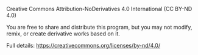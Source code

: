 Creative Commons Attribution-NoDerivatives 4.0 International (CC BY-ND 4.0)

You are free to share and distribute this program, but you may not modify, remix, or create derivative works based on it.

Full details: https://creativecommons.org/licenses/by-nd/4.0/
